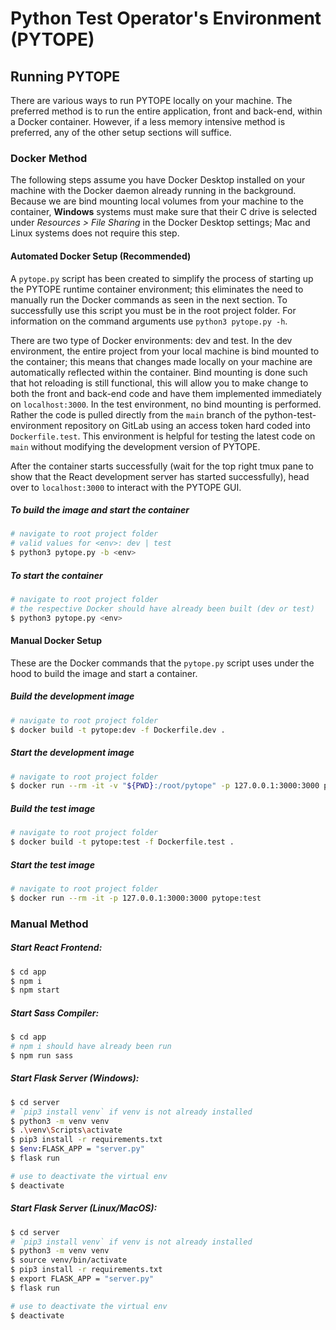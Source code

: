 # Python Test Operator's Environment (PYTOPE)

## Running PYTOPE
There are various ways to run PYTOPE locally on your machine. The preferred method is to run the entire application, front and back-end, within a Docker container. However, if a less memory intensive method is preferred, any of the other setup sections will suffice.

### Docker Method
The following steps assume you have Docker Desktop installed on your machine with the Docker daemon already running in the background. Because we are bind mounting local volumes from your machine to the container, **Windows** systems must make sure that their C drive is selected under *Resources > File Sharing* in the Docker Desktop settings; Mac and Linux systems does not require this step. 

#### Automated Docker Setup (Recommended)
A `pytope.py` script has been created to simplify the process of starting up the PYTOPE runtime container environment; this eliminates the need to manually run the Docker commands as seen in the next section. To successfully use this script you must be in the root project folder. For information on the command arguments use `python3 pytope.py -h`.

There are two type of Docker environments: dev and test. In the dev environment, the entire project from your local machine is bind mounted to the container; this means that changes made locally on your machine are automatically reflected within the container. Bind mounting is done such that hot reloading is still functional, this will allow you to make change to both the front and back-end code and have them implemented immediately on `localhost:3000`. In the test environment, no bind mounting is performed. Rather the code is pulled directly from the `main` branch of the 
python-test-environment repository on GitLab using an access token hard coded into `Dockerfile.test`. This environment is helpful for testing the latest code on `main` without modifying the development version of PYTOPE.

After the container starts successfully (wait for the top right tmux pane to show that the React development server has started successfully), head over to `localhost:3000` to interact with the PYTOPE GUI.

##### To build the image and start the container
```bash
# navigate to root project folder
# valid values for <env>: dev | test
$ python3 pytope.py -b <env>
```

##### To start the container
```bash
# navigate to root project folder
# the respective Docker should have already been built (dev or test)
$ python3 pytope.py <env>
```

#### Manual Docker Setup
These are the Docker commands that the `pytope.py` script uses under the hood to build the image and start a container.

##### Build the development image
```bash
# navigate to root project folder
$ docker build -t pytope:dev -f Dockerfile.dev .
```

##### Start the development image
```bash
# navigate to root project folder
$ docker run --rm -it -v "${PWD}:/root/pytope" -p 127.0.0.1:3000:3000 pytope .
```

##### Build the test image
```bash
# navigate to root project folder
$ docker build -t pytope:test -f Dockerfile.test .
```

##### Start the test image
```bash
# navigate to root project folder
$ docker run --rm -it -p 127.0.0.1:3000:3000 pytope:test
```

### Manual Method

##### Start React Frontend:
```bash
$ cd app
$ npm i
$ npm start
```

##### Start Sass Compiler:
```bash
$ cd app
# npm i should have already been run
$ npm run sass
```

##### Start Flask Server (Windows):
```bash
$ cd server
# `pip3 install venv` if venv is not already installed
$ python3 -m venv venv
$ .\venv\Scripts\activate
$ pip3 install -r requirements.txt
$ $env:FLASK_APP = "server.py"
$ flask run

# use to deactivate the virtual env
$ deactivate
```

##### Start Flask Server (Linux/MacOS):
```bash
$ cd server
# `pip3 install venv` if venv is not already installed
$ python3 -m venv venv
$ source venv/bin/activate
$ pip3 install -r requirements.txt
$ export FLASK_APP = "server.py"
$ flask run

# use to deactivate the virtual env
$ deactivate
```
